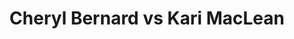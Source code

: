 ---
title: Cheryl Bernard vs Kari MacLean
player1:
  name: Bernard, Cheryl
  percent: 74
  wins: 0
  losses: 1
player2:
  name: MacLean, Kari
  percent: 95
  wins: 1
  losses: 0
games:
- player1:
    team: AB
    position: Fourth
    percent: 74
    win: 0
    loss: 1
  player2:
    team: 'ON'
    position: Second
    percent: 95
    win: 1
    loss: 0
  event: Hearts
  year: 2009
  draw: Round Robin(17)
  score: AB 5 - ON 6
- player1:
    team: BERN
    position: Fourth
    percent: 73
    win: 1
    loss: 0
  player2:
    team: MCCA
    position: Second
    percent: 80
    win: 0
    loss: 1
  event: Trials (Women)
  year: 2009
  draw: Round Robin(1)
  score: BERN 11 - MCCA 7
---
